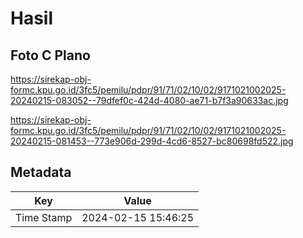 # Hasil

## Foto C Plano

https://sirekap-obj-formc.kpu.go.id/3fc5/pemilu/pdpr/91/71/02/10/02/9171021002025-20240215-083052--79dfef0c-424d-4080-ae71-b7f3a90633ac.jpg

https://sirekap-obj-formc.kpu.go.id/3fc5/pemilu/pdpr/91/71/02/10/02/9171021002025-20240215-081453--773e906d-299d-4cd6-8527-bc80698fd522.jpg


## Metadata

| Key        | Value               |
| ---------- | ------------------- |
| Time Stamp | 2024-02-15 15:46:25 |



